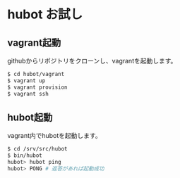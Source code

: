 # hubot お試し

## vagrant起動

githubからリポジトリをクローンし、vagrantを起動します。

```sh
$ cd hubot/vagrant
$ vagrant up
$ vagrant provision
$ vagrant ssh
```

## hubot起動

vagrant内でhubotを起動します。

```sh
$ cd /srv/src/hubot
$ bin/hubot
hubot> hubot ping
hubot> PONG # 返答があれば起動成功
```
